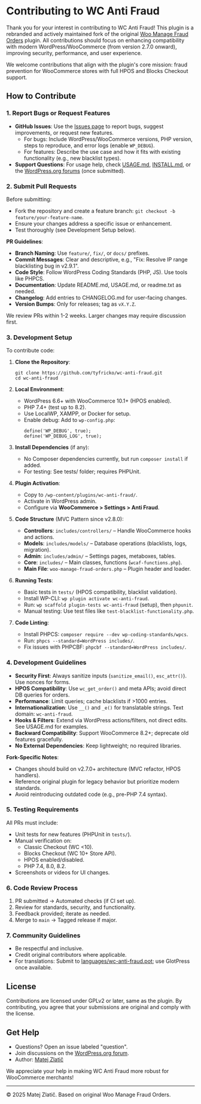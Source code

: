 # Contributing to WC Anti Fraud

Thank you for your interest in contributing to WC Anti Fraud! This plugin is a rebranded and actively maintained fork of the original [Woo Manage Fraud Orders](https://wordpress.org/plugins/woo-manage-fraud-orders/) plugin. All contributions should focus on enhancing compatibility with modern WordPress/WooCommerce (from version 2.7.0 onward), improving security, performance, and user experience.

We welcome contributions that align with the plugin's core mission: fraud prevention for WooCommerce stores with full HPOS and Blocks Checkout support.

## How to Contribute

### 1. Report Bugs or Request Features
- **GitHub Issues**: Use the [Issues page](https://github.com/tyfricko/wc-anti-fraud/issues) to report bugs, suggest improvements, or request new features.
  - For bugs: Include WordPress/WooCommerce versions, PHP version, steps to reproduce, and error logs (enable `WP_DEBUG`).
  - For features: Describe the use case and how it fits with existing functionality (e.g., new blacklist types).
- **Support Questions**: For usage help, check [USAGE.md](USAGE.md), [INSTALL.md](INSTALL.md), or the [WordPress.org forums](https://wordpress.org/support/plugin/wc-anti-fraud/) (once submitted).

### 2. Submit Pull Requests
Before submitting:
- Fork the repository and create a feature branch: `git checkout -b feature/your-feature-name`.
- Ensure your changes address a specific issue or enhancement.
- Test thoroughly (see Development Setup below).

**PR Guidelines**:
- **Branch Naming**: Use `feature/`, `fix/`, or `docs/` prefixes.
- **Commit Messages**: Clear and descriptive, e.g., "Fix: Resolve IP range blacklisting bug in v2.9.1".
- **Code Style**: Follow WordPress Coding Standards (PHP, JS). Use tools like PHPCS.
- **Documentation**: Update README.md, USAGE.md, or readme.txt as needed.
- **Changelog**: Add entries to CHANGELOG.md for user-facing changes.
- **Version Bumps**: Only for releases; tag as `vX.Y.Z`.

We review PRs within 1-2 weeks. Larger changes may require discussion first.

### 3. Development Setup

To contribute code:

1. **Clone the Repository**:
   ```
   git clone https://github.com/tyfricko/wc-anti-fraud.git
   cd wc-anti-fraud
   ```

2. **Local Environment**:
   - WordPress 6.6+ with WooCommerce 10.1+ (HPOS enabled).
   - PHP 7.4+ (test up to 8.2).
   - Use LocalWP, XAMPP, or Docker for setup.
   - Enable debug: Add to `wp-config.php`:
     ```
     define('WP_DEBUG', true);
     define('WP_DEBUG_LOG', true);
     ```

3. **Install Dependencies** (if any):
   - No Composer dependencies currently, but run `composer install` if added.
   - For testing: See tests/ folder; requires PHPUnit.

4. **Plugin Activation**:
   - Copy to `/wp-content/plugins/wc-anti-fraud/`.
   - Activate in WordPress admin.
   - Configure via **WooCommerce > Settings > Anti Fraud**.

5. **Code Structure** (MVC Pattern since v2.8.0):
   - **Controllers**: `includes/controllers/` – Handle WooCommerce hooks and actions.
   - **Models**: `includes/models/` – Database operations (blacklists, logs, migration).
   - **Admin**: `includes/admin/` – Settings pages, metaboxes, tables.
   - **Core**: `includes/` – Main classes, functions (`wcaf-functions.php`).
   - **Main File**: `woo-manage-fraud-orders.php` – Plugin header and loader.

6. **Running Tests**:
   - Basic tests in `tests/` (HPOS compatibility, blacklist validation).
   - Install WP-CLI: `wp plugin activate wc-anti-fraud`.
   - Run: `wp scaffold plugin-tests wc-anti-fraud` (setup), then `phpunit`.
   - Manual testing: Use test files like `test-blacklist-functionality.php`.

7. **Code Linting**:
   - Install PHPCS: `composer require --dev wp-coding-standards/wpcs`.
   - Run: `phpcs --standard=WordPress includes/`.
   - Fix issues with PHPCBF: `phpcbf --standard=WordPress includes/`.

### 4. Development Guidelines

- **Security First**: Always sanitize inputs (`sanitize_email()`, `esc_attr()`). Use nonces for forms.
- **HPOS Compatibility**: Use `wc_get_order()` and meta APIs; avoid direct DB queries for orders.
- **Performance**: Limit queries; cache blacklists if >1000 entries.
- **Internationalization**: Use `__()` and `_e()` for translatable strings. Text domain: `wc-anti-fraud`.
- **Hooks & Filters**: Extend via WordPress actions/filters, not direct edits. See USAGE.md for examples.
- **Backward Compatibility**: Support WooCommerce 8.2+; deprecate old features gracefully.
- **No External Dependencies**: Keep lightweight; no required libraries.

**Fork-Specific Notes**:
- Changes should build on v2.7.0+ architecture (MVC refactor, HPOS handlers).
- Reference original plugin for legacy behavior but prioritize modern standards.
- Avoid reintroducing outdated code (e.g., pre-PHP 7.4 syntax).

### 5. Testing Requirements

All PRs must include:
- Unit tests for new features (PHPUnit in `tests/`).
- Manual verification on:
  - Classic Checkout (WC <10).
  - Blocks Checkout (WC 10+ Store API).
  - HPOS enabled/disabled.
  - PHP 7.4, 8.0, 8.2.
- Screenshots or videos for UI changes.

### 6. Code Review Process

1. PR submitted → Automated checks (if CI set up).
2. Review for standards, security, and functionality.
3. Feedback provided; iterate as needed.
4. Merge to `main` → Tagged release if major.

### 7. Community Guidelines

- Be respectful and inclusive.
- Credit original contributors where applicable.
- For translations: Submit to [languages/wc-anti-fraud.pot](languages/wc-anti-fraud.pot); use GlotPress once available.

## License

Contributions are licensed under GPLv2 or later, same as the plugin. By contributing, you agree that your submissions are original and comply with the license.

## Get Help

- Questions? Open an issue labeled "question".
- Join discussions on the [WordPress.org forum](https://wordpress.org/support/plugin/wc-anti-fraud/).
- Author: [Matej Zlatič](https://matejzlatic.com)

We appreciate your help in making WC Anti Fraud more robust for WooCommerce merchants!

---

&copy; 2025 Matej Zlatič. Based on original Woo Manage Fraud Orders.